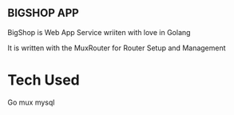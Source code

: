 ## BIGSHOP APP

BigShop is Web App Service wriiten with love in Golang

It is written with the MuxRouter for Router Setup and Management

# Tech Used
Go
mux
mysql
